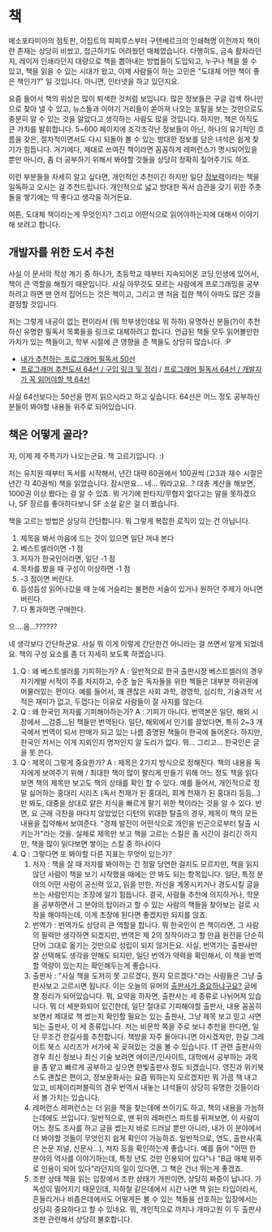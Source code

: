 # 책

메소포타미아의 점토판, 이집트의 파피루스부터 구텐베르크의 인쇄혁명 이전까지 책이란 존재는 상당히 비쌌고, 접근하기도 어려웠던 매체였습니다. 다행히도, 금속 활자라던지, 레이저 인쇄라던지 대량으로 책을 뽑아내는 방법들이 도입되고, 누구나 책을 쓸 수 있고, 책을 읽을 수 있는 시대가 왔고, 이제 사람들이 하는 고민은 "도대체 어떤 책이 좋은 책인가?" 일 것입니다. 아니면, 인터넷을 하고 있던지요.

요즘 들어서 책의 위상은 많이 퇴색한 것처럼 보입니다. 많은 정보들은 구글 검색 하나만으로 찾아 낼 수 있고, 뉴스들과 이야기 거리들이 쏟아져 나오는 포탈을 보는 것만으로도 충분히 알 수 있는 것을 알았다고 생각하는 사람도 많을 것입니다. 하지만, 책은 아직도 큰 가치를 발휘합니다. 5~600 페이지에 조각조각난 정보들이 아닌, 하나의 유기적인 흐름을 갖은, 절차적이면서도 다시 되돌아 볼 수 있는 방대한 정보를 담은 녀석은 쉽게 찾기가 힘듭니다. 거기에다, 제대로 쓰여진 책이라면 꼼꼼하게 레퍼런스가 명시되어있을 뿐만 아니라, 좀 더 공부하기 위해서 봐야할 것들을 상당히 정확히 짚어주기도 하죠.

이런 부분들을 자세히 알고 싶다면, 개인적인 추천이긴 하지만 일단 [정보력](http://www.yes24.com/24/goods/1396091)이라는 책을 일독하고 오시는 걸 추천드립니다. 개인적으로 넓고 방대한 독서 습관을 갖기 위한 주춧돌을 쌓기에는 딱 좋다고 생각을 하거든요.

여튼, 도대체 책이라는게 무엇인지? 그리고 어떤식으로 읽어야하는지에 대해서 이야기 해 보려고 합니다.

## 개발자를 위한 도서 추천

사실 이 문서의 작성 계기 중 하나가, 초등학교 때부터 지속되어온 코딩 인생에 있어서, 책이 큰 역할을 해줬기 때문입니다. 사실 아무것도 모르는 사람에게 프로그래밍을 공부하려고 하면 맨 먼저 집어드는 것은 책이고, 그리고 맨 처음 접한 책이 아마도 많은 것을 결정할 것입니다.

저는 그렇게 내공이 없는 편이라서 (뭐 학부생인데요 뭐 하하) 유명하신 분들(?)이 추천하신 유명한 필독서 목록들을 링크로 대체하려고 합니다. 언급된 책들 모두 읽어볼만한 가치가 있는 책들이고, 학부 시절에 큰 영향을 준 책들도 상당히 많습니다. :P

- [내가 추천하는 프로그래머 필독서 50선](http://www.sangkon.com/2016/02/10/good_books_for_dev/)
- [프로그래머 추천도서 64선 / 구입 링크 및 정리](http://iostream.tistory.com/64) / [프로그래머 필독서 64선 / 개발자가 꼭 읽어야할 책 64선](http://blog.naver.com/wikiware/100042152479)

사실 64선보다는 50선을 먼저 읽으시라고 하고 싶습니다. 64선은 어느 정도 공부하신 분들이 봐야할 내용들 위주로 되어있습니다.



## 책은 어떻게 골라?

자, 이제 제 주특기가 나오는군요. 책 고르기입니다. :)

저는 유치원 때부터 독서를 시작해서, 년간 대략 60권에서 100권씩 (고3과 재수 시절은 년간 각 40권씩) 책을 읽었습니다. 잠시만요… 네… 뭐라고요…? 대충 계산을 해보면, 1000권 이상 봤다는 걸 알 수 있죠. 뭐 거기에 판타지/무협지 없다고는 말을 못하겠으나, SF 장르를 좋아하다보니 SF 소설 같은 걸 더 봤습니다.

책을 고르는 방법은 상당히 간단합니다. 뭐 그렇게 복잡한 로직이 있는 건 아닙니다.

1. 제목을 봐서 마음에 드는 것이 있으면 일단 꺼내 본다
2. 베스트셀러이면 -1 점
3. 저자가 한국인이라면, 일단 -1 점
4. 목차를 봤을 때 구성이 이상하면 -1 점
5. -3 점이면 버린다.
6. 듬성듬성 읽어나갔을 때 눈에 거슬리는 불편한 서술이 있거나 원하던 주제가 아니면 버린다.
7. 다 통과하면 구매한다.

으….음…??????

네 생각보다 간단하군요. 사실 뭐 이게 이렇게 간단한건 아니라는 걸 쓰면서 알게 되었네요. 책의 구성 요소를 좀 더 자세히 보도록 하겠습니다.

1. Q : 왜 베스트셀러를 기피하는가?
   A : 일반적으로 한국 출판시장 베스트셀러의 경우 자기계발 서적이 주를 차지하고, 수준 높은 독자들을 위한 책들은 대부분 하위권에 머물러있는 편이다. 예를 들어서, 꽤 괜찮은 사회 과학, 경영학, 심리학, 기술과학 서적은 재미가 없고, 두껍다는 이유로 사람들이 잘 사지를 않는다.
2. Q : 왜 한국인 저자를 기피해야하는가?
   A : 기피가 아니다. 번역본은 일단, 해외 시장에서 __검증__된 책들만 번역된다. 일단, 해외에서 인기를 끌었다면, 특히 2~3 개국에서 번역이 되서 판매가 되고 있는 나름 증명된 책들이 한국에 들어온다. 하지만, 한국인 저서는 이게 지뢰인지 명저인지 알 도리가 없다. 뭐… 그리고… 한국인은 글을 못 쓴다.
3. Q : 제목이 그렇게 중요한가?
   A : 제목은 2가지 방식으로 정해진다.
   책의 내용을 독자에게 보여주기 위해 / 최대한 책이 많이 팔리게 만들기 위해
   어느 정도 책을 읽다보면 책의 제목만 보고도 책의 상태를 확인 할 수 있다. 예를 들어서, 개인적으로 정말 싫어하는 홍대리 시리즈 (독서 천재가 된 홍대리, 회계 천재가 된 홍대리 등등…) 만 봐도, 대중을 상대로 얕은 지식을 빠르게 팔기 위한 책이라는 것을 알 수 있다. 반면, 요 근래 극찬을 마다치 않았었던 디턴의 위대한 탈출의 경우, 제목이 책의 모든 내용을 집약해서 보여준다. "경제 발전이 어떤식으로 개인을 빈곤으로부터 탈출 시키는가"라는 것을. 실제로 제목만 보고 책을 고르는 스킬은 좀 시간이 걸리긴 하지만, 책을 많이 읽다보면 쌓이는 스킬 중 하나이다
4. Q : 그렇다면 또 봐야할 다른 지표는 무엇이 있는가?
   1. 저자 :
      책을 살 때 저자를 봐야하는 건 정말 당연한 걸지도 모르지만, 책을 읽지 않던 사람이 책을 보기 시작했을 때에는 안 봐도 되는 항목입니다. 일단, 특정 분야의 어떤 사람이 공신력 있고, 읽을 만한, 자신을 계몽시키거나 경도시킬 글을 쓰는 사람인지는 초장에 알기 힘듭니다. 결국, 사람들 추천에 의지하거나, 학문을 공부하면서 그 분야의 탑이라고 할 수 있는 사람의 책들을 찾아보는 걸로 시작을 해야하는데, 이게 초장에 된다면 좋겠지만 되지를 않죠.
   2. 번역가 :
      번역가도 상당히 큰 역할을 합니다. 뭐 한국인이 쓴 책이라면, 그 사람의 필력만 생각하면 되겠지만, 번역은 제 2의 창작이라고 할 만큼 원전을 단순히 단어 그대로 옮기는 것만으로 성립이 되지 않거든요. 사실, 번역가는 출판사만 잘 선택해도 생각을 안해도 되지만, 일단 번역가 약력을 확인해서, 이 책을 번역할 역량이 있는지는 확인해두는게 좋습니다.
   3. 출판사 :
      "사실 책을 도저히 못 고르겠다, 뭔지 모르겠다."라는 사람들은 그냥 출판사보고 고르시면 됩니다. 이는 오늘의 유머의 [출판사가 중요하냐구요?](http://www.todayhumor.co.kr/board/view.php?table=readers&no=10266) 글에 잘 정리가 되어있습니다. 뭐, 요약을 하자면, 출판사는 세 종류로 나뉘어져 있습니다. 뭐 더 세분화되어 있긴한데, 일단 절대로 기피해야할 출판사, 내용 꼼꼼히 보면서 제대로 책 썼는지 확인할 필요는 있는 출판사, 그냥 제목 보고 믿고 사면 되는 출판사, 이 세 종류입니다.
      저는 비문학 쪽을 주로 보니 추천을 한다면, 일단 무조건 한길사를 추천합니다. 책방을 자주 돌아다니면 아시겠지만, 한길 그레이트 북스 시리즈가 서가에 꼭 곶혀있는 것을 볼 수 있습니다. IT 관련 출판사의 경우 최신 정보나 최신 기술 보려면 에이콘/인사이트, 대학에서 공부하는 과목을 좀 얕고 빠르게 공부하고 싶으면 한빛출판사 정도 되겠습니다. 영진과 위키북스도 괜찮은 편이고, 정보문화사는 요즘 뭐하는지 모르겠지만 뭐 가끔 책 내고 있고, 비제이리퍼블릭의 경우 번역서 내놓는 녀석들이 상당히 유명한 것들이라서 볼 가치는 있습니다.
   4. 레퍼런스
      레퍼런스는 더 읽을 책을 찾는데에 쓰이기도 하고, 책의 내용을 가늠하는데에도 쓰입니다. 일반적으로, 맨 뒤의 레퍼런스 파트를 뒤져보면, 이 사람이 어느 정도 조사를 하고 글을 썼는지 바로 드러날 뿐만 아니라, 내가 이 분야에서 더 봐야할 것들이 무엇인지 쉽게 확인이 가능하죠. 일반적으로, 연도, 출판사(혹은 논문 저널, 신문사…), 저자 등을 확인하는게 좋습니다. 예를 들어 "어떤 한 분야의 역사를 이야기하는데, 특정 년도 것만 인용되어 있다"나 "B급 매체 위주로 인용이 되어 있다"라던지의 일이 있다면, 그 책은 건너 뛰는게 좋겠죠.
   5. 조판 상태
      책을 읽는 입장에서 조판 상태가 개판이면, 상당히 짜증이 납니다. 가독성이 떨어지기 때문인데, 지하철 같은데에서 시간 나면 책 읽는 타입이라서, 흔들리거나 비좁은데에서도 어떻게든 볼 수 있는 책들을 선호하는 입장에서는 상당히 중요하다고 할 수 있네요. 뭐, 개인적으로 까치나 개마고원 이 두 출판사 조판 관련해서 상당히 불호합니다.